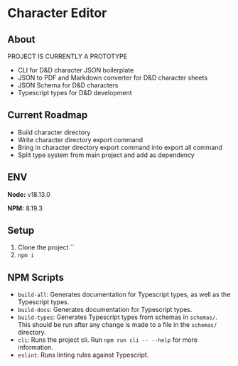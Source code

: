 # Character Editor

## About

PROJECT IS CURRENTLY A PROTOTYPE

- CLI for D&D character JSON boilerplate
- JSON to PDF and Markdown converter for D&D character sheets
- JSON Schema for D&D characters
- Typescript types for D&D development

## Current Roadmap

- Build character directory
- Write character directory export command
- Bring in character directory export command into export all command
- Split type system from main project and add as dependency

## ENV

**Node:** v18.13.0

**NPM:** 8.19.3

## Setup

1. Clone the project ``
2. `npm i`

## NPM Scripts

- `build-all`: Generates documentation for Typescript types, as well as the Typescript types.
- `build-docs`: Generates documentation for Typescript types.
- `build-types`: Generates Typescript types from schemas in `schemas/`. This should be run after any change is made to a file in the `schemas/` directory.
- `cli`: Runs the project cli. Run `npm run cli -- --help` for more information.
- `eslint`: Runs linting rules against Typescript.